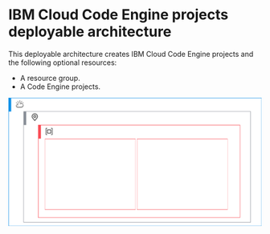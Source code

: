 # IBM Cloud Code Engine projects deployable architecture

This deployable architecture creates IBM Cloud Code Engine projects and the following optional resources:

- A resource group.
- A Code Engine projects.

![ce-apps-da](../../reference-architecture/ce-projects-da.svg)
